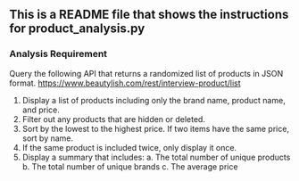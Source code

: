 ## This is a README file that shows the instructions for product_analysis.py
### Analysis Requirement


Query the following API that returns a randomized list of products in JSON format.
https://www.beautylish.com/rest/interview-product/list

1. Display a list of products including only the brand name, product name, and price. 
2. Filter out any products that are hidden or deleted.
3. Sort by the lowest to the highest price. If two items have the same price, sort by name. 
4. If the same product is included twice, only display it once.
5. Display a summary that includes: a. The total number of unique products b. The total number of unique brands c. The average price



